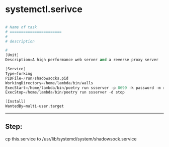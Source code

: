 # systemctl.serivce

```s

# Name of task
# =======================
#
# description

#
[Unit]
Description=A high performance web server and a reverse proxy server

[Service]
Type=forking
PIDFile=/run/shadowsocks.pid
WorkingDirectory=/home/lambda/bin/walls
ExecStart=/home/lambda/bin/poetry run ssserver -p 8699 -k password -m rc4-md5 --user nobody -d start
ExecStop=/home/lambda/bin/poetry run ssserver -d stop

[Install]
WantedBy=multi-user.target

```


----
## Step:

cp this.service to /usr/lib/systemd/system/shadowsock.service

